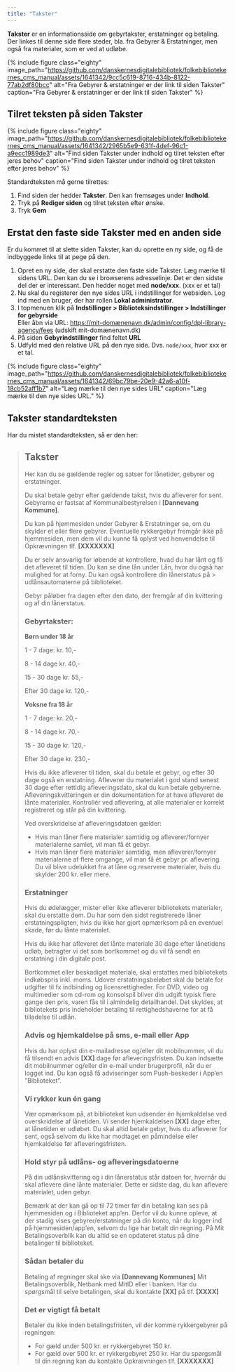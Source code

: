 ```yaml
---
title: "Takster"
---
```

**Takster** er en informationsside om gebyrtakster, erstatninger og betaling.
Der linkes til denne side flere steder, bla. fra Gebyrer & Erstatninger, men også fra materialer, som er ved at udløbe.

{% include figure class="eighty" image_path="https://github.com/danskernesdigitalebibliotek/folkebibliotekernes_cms_manual/assets/1641342/9cc5c619-8716-434b-8122-77ab2df80bcc" alt="Fra Gebyrer & erstatninger er der link til siden Takster" caption="Fra Gebyrer & erstatninger er der link til siden Takster" %} 

## Tilret teksten på siden Takster
{% include figure class="eighty" image_path="https://github.com/danskernesdigitalebibliotek/folkebibliotekernes_cms_manual/assets/1641342/2965b5e9-631f-4def-96c1-a9ecc1989de3" alt="Find siden Takster under indhold og tilret teksten efter jeres behov" caption="Find siden Takster under indhold og tilret teksten efter jeres behov" %} 

Standardteksten må gerne tilrettes:
1. Find siden der hedder **Takster**. Den kan fremsøges under **Indhold**.
2. Tryk på **Rediger siden** og tilret teksten efter ønske.
3. Tryk **Gem**

## Erstat den faste side Takster med en anden side

Er du kommet til at slette siden Takster, kan du oprette en ny side, og få de indbyggede links til at pege på den.

1. Opret en ny side, der skal erstatte den faste side Takster. Læg mærke til sidens URL. Den kan du se i browserens adresselinje. Det er den sidste del der er interessant. Den hedder noget med **node/xxx**. (xxx er et tal)
2. Nu skal du registerer den nye sides URL i indstillinger for websiden. Log ind med en bruger, der har rollen **Lokal administrator**.
3. I topmenuen klik på **Indstillinger > Biblioteksindstillinger > Indstillinger for gebyrside**\
Eller åbn via URL: https://mit-domænenavn.dk/admin/config/dpl-library-agency/fees (udskift mit-domænenavn.dk)
4. På siden **Gebyrindstillinger** find feltet **URL**
5. Udfyld med den relative URL på den nye side. Dvs. `node/xxx`, hvor xxx er et tal.

{% include figure class="eighty" image_path="https://github.com/danskernesdigitalebibliotek/folkebibliotekernes_cms_manual/assets/1641342/69bc79be-20e9-42a6-a10f-18cb52aff1b7" alt="Læg mærke til den nye sides URL" caption="Læg mærke til den nye sides URL." %} 

## Takster standardteksten
Har du mistet standardteksten, så er den her:

>
> ## Takster
>
> Her kan du se gældende regler og satser for lånetider, gebyrer og erstatninger.
>
> Du skal betale gebyr efter gældende takst, hvis du afleverer for sent. Gebyrerne er fastsat af Kommunalbestyrelsen i **[Dannevang Kommune]**.
>
> Du kan på hjemmesiden under Gebyrer & Erstatninger se, om du skylder et eller flere gebyrer.
> Eventuelle rykkergebyr fremgår ikke på hjemmesiden, men dem vil du kunne få oplyst ved henvendelse til Opkrævningen tlf. **[XXXXXXX]**
>
> Du er selv ansvarlig for løbende at kontrollere, hvad du har lånt og få det afleveret til tiden. Du kan se dine lån under Lån, hvor du også har mulighed for at forny.  Du kan også kontrollere din lånerstatus på > udlånsautomaterne på biblioteket.
> 
> Gebyr påløber fra dagen efter den dato, der fremgår af din kvittering og af din lånerstatus.
>
> ### Gebyrtakster:
> **Børn under 18 år**
>
> 1 - 7 dage: kr. 10,-
>
> 8 - 14 dage kr. 40,-
>
> 15 - 30 dage kr. 55,-
>
> Efter 30 dage kr. 120,-
>
> **Voksne fra 18 år**
>
> 1 - 7 dage: kr. 20,-
>
> 8 - 14 dage kr. 70,-
> 
> 15 - 30 dage kr. 120,-
>
> Efter 30 dage kr. 230,-
>
>
> Hvis du ikke afleverer til tiden, skal du betale et gebyr, og efter 30 dage også en erstatning. Afleverer du materialet i god stand senest 30 dage efter rettidig afleveringsdato, skal du kun betale gebyrerne. Afleveringskvitteringen er din dokumentation for at have afleveret de lånte materialer. Kontrollér ved aflevering, at alle materialer er korrekt registreret og står på din kvittering.
>
> Ved overskridelse af afleveringsdatoen gælder:
> 
> - Hvis man låner flere materialer samtidig og afleverer/fornyer materialerne samlet, vil man få ét gebyr.
> - Hvis man låner flere materialer samtidig, men afleverer/fornyer materialerne af flere omgange, vil man få ét gebyr pr. aflevering.
> Du vil blive udelukket fra at låne og reservere materialer, hvis du skylder 200 kr. eller mere.
>  
> 
> ### Erstatninger
> Hvis du ødelægger, mister eller ikke afleverer bibliotekets materialer, skal du erstatte dem. Du har som den sidst registrerede låner erstatningspligten, hvis du ikke har gjort opmærksom på en eventuel skade, før du lånte materialet.
> 
> Hvis du ikke har afleveret det lånte materiale 30 dage efter lånetidens udløb, betragter vi det som bortkommet og du vil få sendt en erstatning i din digitale post.
> 
> Bortkommet eller beskadiget materiale, skal erstattes med bibliotekets indkøbspris inkl. moms. Udover erstatningsbeløbet skal du betale for udgifter til fx indbinding og licensrettigheder. For DVD, video og multimedier som cd-rom og konsolspil bliver din udgift typisk flere gange den pris, varen fås til i almindelig detailhandel. Det skyldes, at bibliotekets pris indeholder betaling til rettighedshaverne for at få tilladelse til udlån.
> 
> ### Advis og hjemkaldelse på sms, e-mail eller App
> Hvis du har oplyst din e-mailadresse og/eller dit mobilnummer, vil du få tilsendt en advis **[XX]** dage før afleveringsfristen. Du kan indsætte dit mobilnummer og/eller din e-mail under brugerprofil, når du er logget ind. Du kan også få adviseringer som Push-beskeder i App’en ”Biblioteket”.
>  
> ### Vi rykker kun én gang
> Vær opmærksom på, at biblioteket kun udsender én hjemkaldelse ved overskridelse af lånetiden. Vi sender hjemkaldelsen **[XX]** dage efter, at lånetiden er udløbet. Du skal altid betale gebyr, hvis du afleverer for sent, også selvom du ikke har modtaget en påmindelse eller hjemkaldelse før afleveringsfristen.
>  
> ### Hold styr på udlåns- og afleveringsdatoerne
> På din udlånskvittering og i din lånerstatus står datoen for, hvornår du skal aflevere dine lånte materialer. Dette er sidste dag, du kan aflevere materialet, uden gebyr.
> 
> Bemærk at der kan gå op til 72 timer før din betaling kan ses på hjemmesiden og i Biblioteket app’en. Derfor vil du kunne opleve, at der stadig vises gebyrer/erstatninger på din konto, når du logger ind på hjemmesiden/app’en, selvom du lige har betalt din regning.
> På Mit Betalingsoverblik kan du altid se en opdateret status på dine betalinger til biblioteket.
>  
> ### Sådan betaler du
> Betaling af regninger skal ske via **[Dannevang Kommunes]** Mit Betalingsoverblik, Netbank med MitID eller i banken. Har du spørgsmål til selve betalingen, skal du kontakte **[XX]** på tlf. **[XXXX]**
>
> ### Det er vigtigt få betalt
> Betaler du ikke inden betalingsfristen, vil der komme rykkergebyrer på regningen:
> 
> - For gæld under 500 kr. er rykkergebyret 150 kr.
> - For gæld over 500 kr. er rykkergebyret 250 kr.
> Har du spørgsmål til din regning kan du kontakte Opkrævningen tlf. **[XXXXXXX]**
